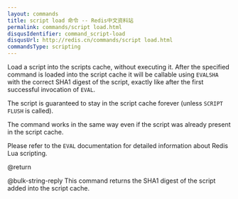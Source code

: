 ```yaml
---
layout: commands
title: script load 命令 -- Redis中文资料站
permalink: commands/script load.html
disqusIdentifier: command_script-load
disqusUrl: http://redis.cn/commands/script load.html
commandsType: scripting
---
```


Load a script into the scripts cache, without executing it.
After the specified command is loaded into the script cache it will be callable
using `EVALSHA` with the correct SHA1 digest of the script, exactly like after
the first successful invocation of `EVAL`.

The script is guaranteed to stay in the script cache forever (unless `SCRIPT
FLUSH` is called).

The command works in the same way even if the script was already present in the
script cache.

Please refer to the `EVAL` documentation for detailed information about Redis
Lua scripting.

@return

@bulk-string-reply This command returns the SHA1 digest of the script added into the
script cache.
